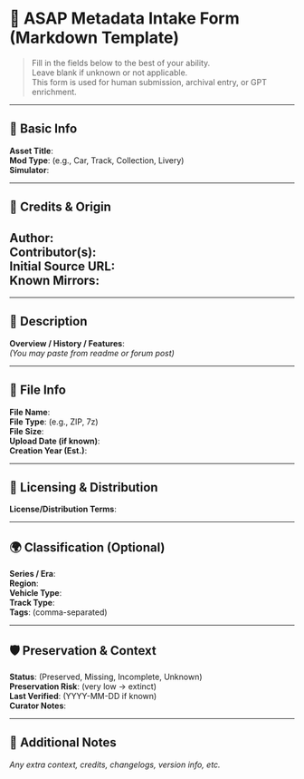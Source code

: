 # 🧾 ASAP Metadata Intake Form (Markdown Template)

> Fill in the fields below to the best of your ability.  
> Leave blank if unknown or not applicable.  
> This form is used for human submission, archival entry, or GPT enrichment.

---

## 🔰 Basic Info

**Asset Title**:  
**Mod Type**:  (e.g., Car, Track, Collection, Livery)  
**Simulator**:  

---

## 👤 Credits & Origin

**Author**:  
**Contributor(s)**:  
**Initial Source URL**:  
**Known Mirrors**:
- 

---

## 📄 Description

**Overview / History / Features**:  
_(You may paste from readme or forum post)_

---

## 📁 File Info

**File Name**:  
**File Type**: (e.g., ZIP, 7z)  
**File Size**:  
**Upload Date (if known)**:  
**Creation Year (Est.)**:  

---

## 🔐 Licensing & Distribution

**License/Distribution Terms**:  

---

## 🌍 Classification (Optional)

**Series / Era**:  
**Region**:  
**Vehicle Type**:  
**Track Type**:  
**Tags**: (comma-separated)

---

## 🛡 Preservation & Context

**Status**: (Preserved, Missing, Incomplete, Unknown)  
**Preservation Risk**: (very low → extinct)  
**Last Verified**: (YYYY-MM-DD if known)  
**Curator Notes**:  

---

## 🧠 Additional Notes

_Any extra context, credits, changelogs, version info, etc._
